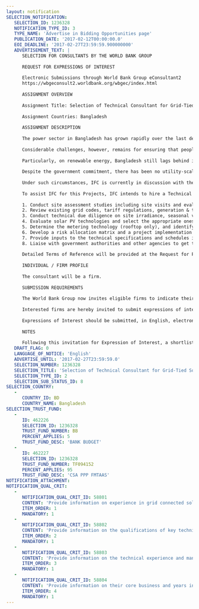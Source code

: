 ```yaml
---
layout: notification
SELECTION_NOTIFICATION: 
   SELECTION_ID: 1236328
   NOTIFICATION_TYPE_ID: 3
   TYPE_NAME: 'Advertise in Bidding Opportunities page'
   PUBLICATION_DATE: '2017-02-12T00:00:00.0'
   EOI_DEADLINE: '2017-02-27T23:59:59.900000000'
   ADVERTISEMENT_TEXT: |
      SELECTION FOR CONSULTANTS BY THE WORLD BANK GROUP
      
      REQUEST FOR EXPRESSIONS OF INTEREST
      
      Electronic Submissions through World Bank Group eConsultant2
      https://wbgeconsult2.worldbank.org/wbgec/index.html
      
      ASSIGNMENT OVERVIEW
      
      Assignment Title: Selection of Technical Consultant for Grid-Tied Solar PV Projects in Bangladesh
      
      Assignment Countries: Bangladesh
      
      ASSIGNMENT DESCRIPTION
      
      The power sector in Bangladesh has grown rapidly over the last decade, maximum generation increased from a little over 3,000 MW in 2009 to more than 8,000 MW in 2016. However, supply still lags behind peak demand resulting in demand curtailment particularly in the rural areas. Annual per capita energy consumption in Bangladesh is relatively low at 407 kWh, compared to 1,010 kWh for India, 2,600 kWh for China, and 13,246 kWh for the United States. However, Bangladesh has been successful in increasing access to electricity from less than 50% a decade ago to 76% today, including about 14% from renewable energy.
      
      Considerable challenges, however, remains for ensuring that people connected to the grid get uninterrupted electricity supply. The primary challenge is that Bangladesh's reserves of natural gas, which accounts for about 67% of power generation, are estimated to deplete from 2020 if no new gas reserves are discovered. Considering the depleting gas reserves, the Government of Bangladesh ("GoB") is targeting to reduce its single source dependency on gas and has initiated fuel diversification measures to achieve an efficient mix of gas, oil, coal, and renewable energy as per the Power System Master Plan 2010.
      
      Particularly, on renewable energy, Bangladesh still lags behind in its efforts to tap into potential grid-tied electricity generation despite the tremendous success of its off-grid renewable energy program. Installed renewable energy generation capacity is currently 430 MW, with the 230 MW Kaptai Hydropower project being the only grid-connected renewable energy resource, and the remaining is mostly from off-grid solar homes in rural areas. To increase the generation through renewable energy, GoB has taken a systematic approach by formulation of relevant policies and targets. As per the National Renewable Energy Policy 2008 ("NREP"), generation capacity of 2,000 MW is planned to be added by 2020 from renewable sources. GoB has also set renewable energy development targets for several technologies for each year from 2015 to 2021 ("RE Development Targets"). Furthering the ambitions of NREP, the RE Development Targets call for an additional 3,100 MW of renewable energy capacity to be installed by 2021. Most of the new capacity is planned from solar (1,676 MW, or 54%) and wind (1,370 MW, or 44%). 
      
      Despite the government commitment, there has been no utility-scale solar PV projects delivered in Bangladesh. A number of unsolicited proposals for grid-tied solar totaling around 500 MW were received by the Power Division over the past few years but none of the projects awarded is expected to come in operation anytime soon due to difficulties in obtaining land by the private sector and the inexperience of some of the companies. About 15 MW in solar rooftop PV systems have been installed in the main cities as a result of a government requirement for a certain percentage of lighting loads to come from solar for getting a new grid connection. However, most of these panels were installed to comply with the requirement to get a new grid connection and there were inadequate quality control and monitoring to ensure that quality panels were installed. As a result, most of this capacity produces little or no energy. 
      
      Under such circumstances, IFC is currently in discussion with the Power Division and Power Cell under the Ministry of Power, Energy & Mineral Resources ("MPEMR") to bring private sector investment in solar power generation through, i) ground mounted utility scale solar PV projects across multiple sites in Bangladesh, and ii) grid-tied rooftop solar PV projects across different cities ("Projects"). IFC plans to undertake the feasibility of the above Projects in terms of technical, environmental & social, legal, and financial viability. Depending on the outcome of the feasibility study, IFC may continue to provide transaction advisory services to facilitate selection of private sector partner(s) to develop the Projects on PPP basis, and till the Projects achieves financial closure. 
      
      To assist IFC for this Projects, IFC intends to hire a Technical Consultant to advise IFC on the techno-commercial due diligence and to work in coordination with IFC and its other advisers, dedicating sufficient qualified resources to meet the deliverables and the timetable. The broad scope of the Technical Consultant comprises the following but is not limited to:
      
      1. Conduct site assessment studies including site visits and evaluation of the sites (lands/rooftops) to understand the suitability of the sites to house a solar PV project (ground mounted/rooftop). It will include accessibility of the sites, site characteristics, availability of physical infrastructure & utilities, site layout, space availability, weather conditions, ground conditions etc. Also, suggest grouping of the sites/rooftops in different clusters, based on the suitability;
      2. Review existing grid codes, tariff regulations, generation & transmission regulations, transmission and evacuation infrastructures, interconnection arrangements, grid stability and management issues etc.;
      3. Conduct technical due diligence on site irradiance, seasonal variation, carry out an indicative energy yield assessment, estimate the expected plant performance ratio, and provide predictions on the plant availability; 
      4. Evaluate solar PV technologies and select the appropriate ones for the Projects, provide conceptual layout of the solar PV plant to optimize electricity generation potential, provide indicative equipment and civil infrastructure specification, provide indicative item-wise capex and opex projections, and develop an O&M guideline for the plant; 
      5. Determine the metering technology (rooftop only), and identify technical risks and develop mitigation measures etc.;
      6. Develop a risk allocation matrix and a project implementation timeline, review the existing commercial environment and provide inputs for financial analysis, develop bid evaluation criteria, and conduct Environmental & Social scoping following IFC Performance Standards; 
      7. Provide inputs to the technical specifications and schedules including performance standards during the preparation of transaction documents and marketing documents and assist IFC in bid processing for selection of the private investor including investor consultation, responding to bidders queries, bid evaluation etc.; and
      8. Liaise with government authorities and other agencies to get the necessary data for carrying out the assignment, and participate in capacity building programs, if required. 
      
      Detailed Terms of Reference will be provided at the Request for Proposal Stage.
      
      INDIVIDUAL / FIRM PROFILE
      
      The consultant will be a firm. 
      
      SUBMISSION REQUIREMENTS
      
      The World Bank Group now invites eligible firms to indicate their interest in providing the services. Interested firms must provide information indicating that they are qualified to perform the services (brochures, description of similar assignments, experience in similar conditions, availability of appropriate skills among staff, etc. for firms; CV and cover letter for individuals). Please note that the total size of all attachments should be less than 5MB. Consultants may associate to enhance their qualifications.
      
      Interested firms are hereby invited to submit expressions of interest.
      
      Expressions of Interest should be submitted, in English, electronically through World Bank Group eConsultant2 (https://wbgeconsult2.worldbank.org/wbgec/index.html)
      
      NOTES
      
      Following this invitation for Expression of Interest, a shortlist of qualified firms will be formally invited to submit proposals. Shortlisting and selection will be subject to the availability of funding.
   DRAFT_FLAG: 0
   LANGUAGE_OF_NOTICE: 'English'
   ADVERTISE_UNTIL: '2017-02-27T23:59:59.0'
   SELECTION_NUMBER: 1236328
   SELECTION_TITLE: 'Selection of Technical Consultant for Grid-Tied Solar PV Projects in Bangladesh'
   SELECTION_TYPE_ID: 2
   SELECTION_SUB_STATUS_ID: 8
SELECTION_COUNTRY: 
   - 
      COUNTRY_ID: BD
      COUNTRY_NAME: Bangladesh
SELECTION_TRUST_FUND: 
   - 
      ID: 462226
      SELECTION_ID: 1236328
      TRUST_FUND_NUMBER: BB
      PERCENT_APPLIES: 5
      TRUST_FUND_DESC: 'BANK BUDGET'
   - 
      ID: 462227
      SELECTION_ID: 1236328
      TRUST_FUND_NUMBER: TF094152
      PERCENT_APPLIES: 95
      TRUST_FUND_DESC: 'CSA PPP FMTAAS'
NOTIFICATION_ATTACHMENT: 
NOTIFICATION_QUAL_CRIT: 
   - 
      NOTIFICATION_QUAL_CRIT_ID: 58801
      CONTENT: 'Provide information on experience in grid connected solar PV projects (both utility scale ground mounted and rooftops) relevant to the assignment. Experience in grid connected solar PV projects globally will be an added advantage.'
      ITEM_ORDER: 1
      MANDATORY: 1
   - 
      NOTIFICATION_QUAL_CRIT_ID: 58802
      CONTENT: 'Provide information on the qualifications of key technical staff. Experience in grid connected solar PV projects globally will be an added advantage. Experience of working with Governments would be beneficial.'
      ITEM_ORDER: 2
      MANDATORY: 1
   - 
      NOTIFICATION_QUAL_CRIT_ID: 58803
      CONTENT: 'Provide information on the technical experience and managerial capabilities of the firm.'
      ITEM_ORDER: 3
      MANDATORY: 1
   - 
      NOTIFICATION_QUAL_CRIT_ID: 58804
      CONTENT: 'Provide information on their core business and years in business relevant to the assignment.'
      ITEM_ORDER: 4
      MANDATORY: 1
---
```

